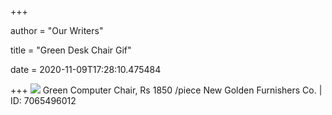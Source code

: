 +++
        
author = "Our Writers"
        
title = "Green Desk Chair Gif"
        
date = 2020-11-09T17:28:10.475484
        
+++
[ ![](https://3.imimg.com/data3/ST/XK/MY-5699931/vision01l-500x500.gif)](https://3.imimg.com/data3/ST/XK/MY-5699931/vision01l-500x500.gif) Green Computer Chair, Rs 1850 /piece New Golden Furnishers Co. | ID:  7065496012
